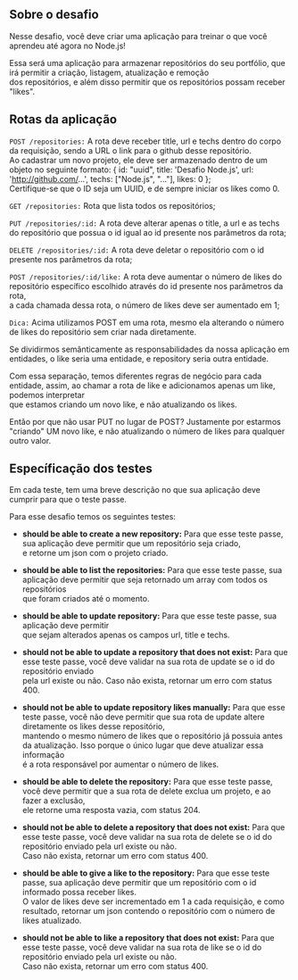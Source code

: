 ## Sobre o desafio

Nesse desafio, você deve criar uma aplicação para treinar o que você aprendeu até agora no Node.js!

Essa será uma aplicação para armazenar repositórios do seu portfólio, que irá permitir a criação, listagem, atualização e remoção<br> dos repositórios, e além disso permitir que os repositórios possam receber "likes".

## Rotas da aplicação

`POST /repositories:` A rota deve receber title, url e techs dentro do corpo da requisição, sendo a URL o link para o github desse repositório.<br>Ao cadastrar um novo projeto, ele deve ser armazenado dentro de um objeto no seguinte formato:
{ id: "uuid", title: 'Desafio Node.js', url: 'http://github.com/...', techs: ["Node.js", "..."], likes: 0 };
<br>Certifique-se que o ID seja um UUID, e de sempre iniciar os likes como 0.

`GET /repositories:` Rota que lista todos os repositórios;

`PUT /repositories/:id:` A rota deve alterar apenas o title, a url e as techs do repositório que possua o id igual ao id presente nos parâmetros da rota;

`DELETE /repositories/:id:` A rota deve deletar o repositório com o id presente nos parâmetros da rota;

`POST /repositories/:id/like:` A rota deve aumentar o número de likes do repositório específico escolhido através do id presente nos parâmetros da rota,<br> a cada chamada dessa rota, o número de likes deve ser aumentado em 1;

`Dica:` Acima utilizamos POST em uma rota, mesmo ela alterando o número de likes do repositório sem criar nada diretamente.

Se dividirmos semânticamente as responsabilidades da nossa aplicação em entidades, o like seria uma entidade, e repository seria outra entidade.

Com essa separação, temos diferentes regras de negócio para cada entidade, assim, ao chamar a rota de like e adicionamos apenas um like, podemos interpretar <br>que estamos criando um novo like, e não atualizando os likes.

Então por que não usar PUT no lugar de POST? Justamente por estarmos "criando" UM novo like, e não atualizando o número de likes para qualquer outro valor.

## Específicação dos testes

Em cada teste, tem uma breve descrição no que sua aplicação deve cumprir para que o teste passe.

Para esse desafio temos os seguintes testes:

- <b>should be able to create a new repository:</b> Para que esse teste passe, sua aplicação deve permitir que um repositório seja criado, <br>e retorne um json com o projeto criado.

- <b>should be able to list the repositories:</b> Para que esse teste passe, sua aplicação deve permitir que seja retornado um array com todos os repositórios <br>que foram criados até o momento.

- <b>should be able to update repository:</b> Para que esse teste passe, sua aplicação deve permitir<br>que sejam alterados apenas os campos url, title e techs.

- <b>should not be able to update a repository that does not exist:</b> Para que esse teste passe, você deve validar na sua rota de update se o id do repositório enviado <br>pela url existe ou não. Caso não exista, retornar um erro com status 400.

- <b>should not be able to update repository likes manually:</b> Para que esse teste passe, você não deve permitir que sua rota de update altere diretamente os likes desse repositório,<br> mantendo o mesmo número de likes que o repositório já possuia antes da atualização. Isso porque o único lugar que deve atualizar essa informação <br>é a rota responsável por aumentar o número de likes.

- <b>should be able to delete the repository:</b> Para que esse teste passe, você deve permitir que a sua rota de delete exclua um projeto, e ao fazer a exclusão, <br>ele retorne uma resposta vazia, com status 204.

- <b>should not be able to delete a repository that does not exist:</b> Para que esse teste passe, você deve validar na sua rota de delete se o id do repositório enviado pela url existe ou não.<br> Caso não exista, retornar um erro com status 400.

- <b>should be able to give a like to the repository:</b> Para que esse teste passe, sua aplicação deve permitir que um repositório com o id informado possa receber likes.<br> O valor de likes deve ser incrementado em 1 a cada requisição, e como resultado, retornar um json contendo o repositório com o número de likes atualizado.

- <b>should not be able to like a repository that does not exist:</b> Para que esse teste passe, você deve validar na sua rota de like se o id do repositório enviado pela url existe ou não.<br> Caso não exista, retornar um erro com status 400.
